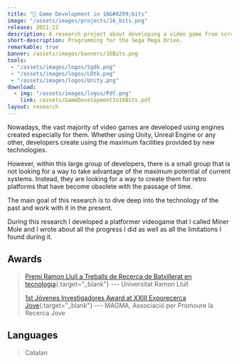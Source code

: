```yaml
---
title: "👾 Game Development in 16&#8209;bits"
image: "/assets/images/projects/16_bits.png"
release: 2021-22
description: A research project about developing a video game from scratch for the Sega Mega Drive in 2021 using SGDK.
short-description: Programming for the Sega Mega Drive.
remarkable: true
banner: /assets/images/banners/16Bits.png
tools:
 - "/assets/images/logos/Sgdk.png"
 - "/assets/images/logos/LDtk.png"
 - "/assets/images/logos/Unity.png"
download:
  - img: "/assets/images/logos/Pdf.png"
    link: /assets/GameDevelopmentIn16Bits.pdf
layout: research
---
```


Nowadays, the vast majority of video games are developed using engines created especially for them. Whether using Unity, Unreal Engine or any other, developers create using the maximum facilities provided by new technologies.

However, within this large group of developers, there is a small group that is not looking for a way to take advantage of the maximum potential of current systems. Instead, they are looking for a way to create them for retro platforms that have become obsolete with the passage of time.

The main goal of this research is to dive deep into the technology of the past and work with it in the present.

During this research I developed a platformer videogame that I called Miner Mole and I wrote about all the progress I did as well as all the limitations I found during it.

## Awards

> [Premi Ramon Llull a Treballs de Recerca de Batxillerat en tecnologia](https://www.url.edu/ca/sala-de-premsa/noticies/institucional/2022/els-premis-ramon-llull-treballs-de-recerca-premien-13-estudiants-de-batxillerat/){:target="_blank"} --- Universitat Ramon Llull
>
> [1st Jóvenes Investigadores Award at XXIII Exporecerca Jove](https://www.magmarecerca.org/ca/exporecerca/premis/){:target="_blank"} --- MAGMA, Associació per Promoure la Recerca Jove

## Languages

> Catalan
